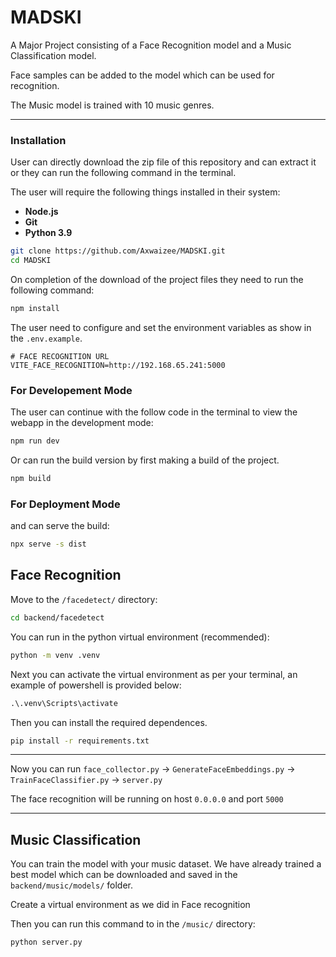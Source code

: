 # MADSKI

A Major Project consisting of a Face Recognition model and a Music Classification model.

Face samples can be added to the model which can be used for recognition.

The Music model is trained with 10 music genres.

---

### Installation

User can directly download the zip file of this repository and can extract it or they can run the following command in the terminal.

The user will require the following things installed in their system: 

- **Node.js**
- **Git**
- **Python 3.9**

```bash
git clone https://github.com/Axwaizee/MADSKI.git
cd MADSKI
```

On completion of the download of the project files they need to run the following command:


```bash
npm install
```

The user need to configure and set the environment variables as show in the `.env.example`.

```env
# FACE RECOGNITION URL
VITE_FACE_RECOGNITION=http://192.168.65.241:5000
```


### For Developement Mode

The user can continue with the follow code in the terminal to view the webapp in the development mode:

```bash
npm run dev
```
Or can run the build version by first making a build of the project.

```bash
npm build
```

### For Deployment Mode

and can serve the build:

```bash
npx serve -s dist
```



##  Face Recognition

Move to the `/facedetect/` directory:

```bash
cd backend/facedetect
```

You can run in the python virtual environment (recommended):

```bash
python -m venv .venv
```

Next you can activate the virtual environment as per your terminal, an example of powershell is provided below:

```ps
.\.venv\Scripts\activate
```

Then you can install the required dependences.

```bash
pip install -r requirements.txt
```

----

Now you can run `face_collector.py` -> `GenerateFaceEmbeddings.py` -> `TrainFaceClassifier.py` -> `server.py`

The face recognition will be running on host `0.0.0.0` and port `5000`

---

## Music Classification

You can train the model with your music dataset. We have already trained a best model which can be downloaded and saved in the `backend/music/models/` folder.

Create a virtual environment as we did in Face recognition

Then you can run this command to in the `/music/` directory:

```bash
python server.py
```